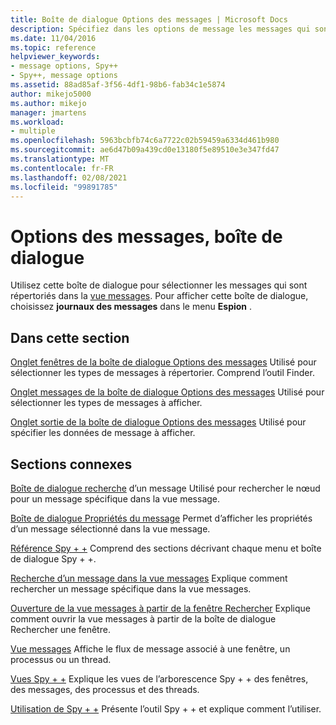 ```yaml
---
title: Boîte de dialogue Options des messages | Microsoft Docs
description: Spécifiez dans les options de message les messages qui sont répertoriés dans la vue messages, ainsi que les données de message à afficher.
ms.date: 11/04/2016
ms.topic: reference
helpviewer_keywords:
- message options, Spy++
- Spy++, message options
ms.assetid: 88ad85af-3f56-4df1-98b6-fab34c1e5874
author: mikejo5000
ms.author: mikejo
manager: jmartens
ms.workload:
- multiple
ms.openlocfilehash: 5963bcbfb74c6a7722c02b59459a6334d461b980
ms.sourcegitcommit: ae6d47b09a439cd0e13180f5e89510e3e347fd47
ms.translationtype: MT
ms.contentlocale: fr-FR
ms.lasthandoff: 02/08/2021
ms.locfileid: "99891785"
---
```

# <a name="message-options-dialog-box"></a>Options des messages, boîte de dialogue
Utilisez cette boîte de dialogue pour sélectionner les messages qui sont répertoriés dans la [vue messages](../debugger/messages-view.md). Pour afficher cette boîte de dialogue, choisissez **journaux des messages** dans le menu **Espion** .

## <a name="in-this-section"></a>Dans cette section
 [Onglet fenêtres de la boîte de dialogue Options des messages](../debugger/windows-tab-message-options-dialog-box.md) Utilisé pour sélectionner les types de messages à répertorier. Comprend l’outil Finder.

 [Onglet messages de la boîte de dialogue Options des messages](../debugger/messages-tab-message-options-dialog-box.md) Utilisé pour sélectionner les types de messages à afficher.

 [Onglet sortie de la boîte de dialogue Options des messages](../debugger/output-tab-message-options-dialog-box.md) Utilisé pour spécifier les données de message à afficher.

## <a name="related-sections"></a>Sections connexes
 [Boîte de dialogue recherche](../debugger/message-search-dialog-box.md) d’un message Utilisé pour rechercher le nœud pour un message spécifique dans la vue message.

 [Boîte de dialogue Propriétés du message](../debugger/message-properties-dialog-box.md) Permet d’afficher les propriétés d’un message sélectionné dans la vue message.

 [Référence Spy + +](../debugger/spy-increment-reference.md) Comprend des sections décrivant chaque menu et boîte de dialogue Spy + +.

 [Recherche d’un message dans la vue messages](../debugger/how-to-search-for-a-message-in-messages-view.md) Explique comment rechercher un message spécifique dans la vue messages.

 [Ouverture de la vue messages à partir de la fenêtre Rechercher](../debugger/how-to-open-messages-view-from-find-window.md) Explique comment ouvrir la vue messages à partir de la boîte de dialogue Rechercher une fenêtre.

 [Vue messages](../debugger/messages-view.md) Affiche le flux de message associé à une fenêtre, un processus ou un thread.

 [Vues Spy + +](../debugger/spy-increment-views.md) Explique les vues de l’arborescence Spy + + des fenêtres, des messages, des processus et des threads.

 [Utilisation de Spy + +](../debugger/using-spy-increment.md) Présente l’outil Spy + + et explique comment l’utiliser.